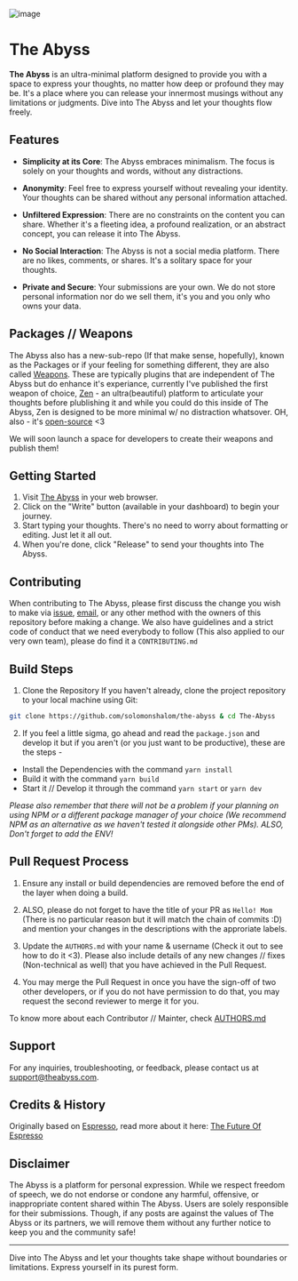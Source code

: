 ![image](https://github.com/solomonshalom/The-Abyss/assets/71135230/99d4a9f1-c41c-4710-92e5-abb3b7125012)

# The Abyss

**The Abyss** is an ultra-minimal platform designed to provide you with a space to express your thoughts, no matter how deep or profound they may be. It's a place where you can release your innermost musings without any limitations or judgments. Dive into The Abyss and let your thoughts flow freely.

## Features

- **Simplicity at its Core**: The Abyss embraces minimalism. The focus is solely on your thoughts and words, without any distractions.

- **Anonymity**: Feel free to express yourself without revealing your identity. Your thoughts can be shared without any personal information attached.

- **Unfiltered Expression**: There are no constraints on the content you can share. Whether it's a fleeting idea, a profound realization, or an abstract concept, you can release it into The Abyss.

- **No Social Interaction**: The Abyss is not a social media platform. There are no likes, comments, or shares. It's a solitary space for your thoughts.

- **Private and Secure**: Your submissions are your own. We do not store personal information nor do we sell them, it's you and you only who owns your data.

## Packages // Weapons

The Abyss also has a new-sub-repo (If that make sense, hopefully), known as the Packages or if your feeling for something different, they are also called [Weapons](https://theabyss.ink/solomonlijo/guideofabyss). These are typically plugins that are independent of The Abyss but do enhance it's experiance, currently I've published the first weapon of choice, [Zen](https://zen.theabyss.ink) - an ultra(beautiful) platform to articulate your thoughts before plublishing it and while you could do this inside of The Abyss, Zen is designed to be more minimal w/ no distraction whatsover. OH, also - it's [open-source](https://github.com/solomonshalom/zen) <3

We will soon launch a space for developers to create their weapons and publish them!

## Getting Started

1. Visit [The Abyss](https://theabyss.ink) in your web browser.
2. Click on the "Write" button (available in your dashboard) to begin your journey.
3. Start typing your thoughts. There's no need to worry about formatting or editing. Just let it all out.
4. When you're done, click "Release" to send your thoughts into The Abyss.

## Contributing

When contributing to The Abyss, please first discuss the change you wish to make via [issue](https://github.com/solomonshalom/The-Abyss/issues), [email](mailto:hello@theabyss.ink), or any other method with the owners of this repository before making a change. We also have guidelines and a strict code of conduct that we need everybody to follow (This also applied to our very own team), please do find it a `CONTRIBUTING.md`

## Build Steps

1. Clone the Repository
If you haven't already, clone the project repository to your local machine using Git:
```bash
git clone https://github.com/solomonshalom/the-abyss & cd The-Abyss
```

2. If you feel a little sigma, go ahead and read the `package.json` and develop it but if you aren't (or you just want to be productive), these are the steps -

- Install the Dependencies with the command `yarn install`
- Build it with the command `yarn build`
- Start it // Develop it through the command `yarn start` or `yarn dev`

_Please also remember that there will not be a problem if your planning on using NPM or a different package manager of your choice (We recommend NPM as an alternative as we haven't tested it alongside other PMs). ALSO, Don't forget to add the ENV!_

## Pull Request Process

1. Ensure any install or build dependencies are removed before the end of the layer when doing a build.

2. ALSO, please do not forget to have the title of your PR as `Hello! Mom` (There is no particular reason but it will match the chain of commits :D) and mention your changes in the descriptions with the approriate labels.

2. Update the `AUTHORS.md` with your name & username (Check it out to see how to do it <3). Please also include details of any new changes // fixes (Non-technical as well) that you have achieved in the Pull Request.

3. You may merge the Pull Request in once you have the sign-off of two other developers, or if you  do not have permission to do that, you may request the second reviewer to merge it for you.


To know more about each Contributor // Mainter, check [AUTHORS.md](/AUTHORS.md)

## Support

For any inquiries, troubleshooting, or feedback, please contact us at [support@theabyss.com](mailto:support@theabyss.com).

## Credits & History

Originally based on [Espresso](https://github.com/solomonshalom/the-abyss), read more about it here: [The Future Of Espresso](https://github.com/solomonshalom/espresso/discussions/3)

## Disclaimer

The Abyss is a platform for personal expression. While we respect freedom of speech, we do not endorse or condone any harmful, offensive, or inappropriate content shared within The Abyss. Users are solely responsible for their submissions. Though, if any posts are against the values of The Abyss or its partners, we will remove them without any further notice to keep you and the community safe!

---

Dive into The Abyss and let your thoughts take shape without boundaries or limitations. Express yourself in its purest form.